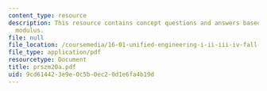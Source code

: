 ```yaml
---
content_type: resource
description: This resource contains concept questions and answers based on Young's
  modulus.
file: null
file_location: /coursemedia/16-01-unified-engineering-i-ii-iii-iv-fall-2005-spring-2006/9cd614423e9e0c5b0ec20d1e6fa4b19d_prszm20a.pdf
file_type: application/pdf
resourcetype: Document
title: prszm20a.pdf
uid: 9cd61442-3e9e-0c5b-0ec2-0d1e6fa4b19d
---
```

